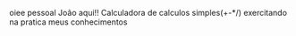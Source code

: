 oiee pessoal João aqui!!
Calculadora de calculos simples(+-*/)
exercitando na pratica meus conhecimentos 
